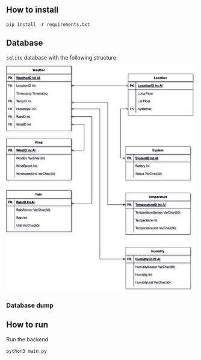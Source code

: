 ## How to install
```
pip install -r requirements.txt
```

## Database
`sqlite` database with the following structure:

![Alt text](./WeatherDatabaseDiagram.jpg "database structure diagram")

### Database dump

## How to run

Run the backend

```
python3 main.py
```
